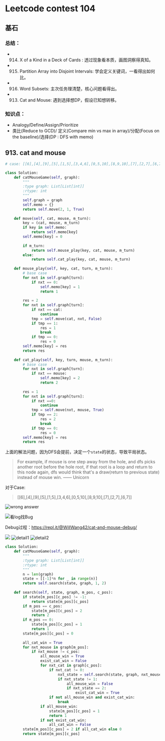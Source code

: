 
# Leetcode contest 104 


## 基石

### 总结：

* 914. X of a Kind in a Deck of Cards : 透过现象看本质，画图洞察得真知。
* 915. Partition Array into Disjoint Intervals: 学会定义关键词，一看得出如何比。
* 916. Word Subsets: 主次任务理清楚，核心问题看得出。
* 913. Cat and Mouse: 遇到选择想DP，假设已知想转移。
 
### 知识点：

- Analogy/Define/Assign/Prioritize
- 类比(Reduce to GCD)/ 定义(Compare min vs max in array)/分配(Focus on the baseline)/选择(DP : DFS with memo)

## 913. cat and mouse 

``` python 
# case: [[6],[4],[9],[5],[1,5],[3,4,6],[0,5,10],[8,9,10],[7],[2,7],[6,7]]

class Solution:
    def catMouseGame(self, graph):
        """
        :type graph: List[List[int]]
        :rtype: int
        """
        self.graph = graph 
        self.memo = {}
        return self.move(2, 1, True)
        
    def move(self, cat, mouse, m_turn):
        key = (cat, mouse, m_turn)
        if key in self.memo:
            return self.memo[key]
        self.memo[key] = 0
        
        if m_turn:
            return self.mouse_play(key, cat, mouse, m_turn)
        else:
            return self.cat_play(key, cat, mouse, m_turn)
        
    def mouse_play(self, key, cat, turn, m_turn):
        # base case 
        for nxt in self.graph[turn]:
            if nxt == 0:
                self.memo[key] = 1
                return 1
        
        res = 2
        for nxt in self.graph[turn]:
            if nxt == cat:
                continue 
            tmp = self.move(cat, nxt, False)
            if tmp == 1:
                res = 1
                break
            if tmp == 0:
                res = 0
        self.memo[key] = res 
        return res 
    
    def cat_play(self, key, turn, mouse, m_turn):
        # base case 
        for nxt in self.graph[turn]:
            if nxt == mouse:
                self.memo[key] = 2
                return 2
            
        res = 1 
        for nxt in self.graph[turn]:
            if nxt ==0:
                continue 
            tmp = self.move(nxt, mouse, True)
            if tmp == 2:
                res = 2
                break 
            if tmp == 0:
                res = 0
        self.memo[key] = res 
        return res
```

上面的解法问题，因为DFS会提前，决定一个`state`的状态，导致平局状态。

> For example, if mouse is one step away from the hole, and dfs picks another root before the hole root, if that root is a loop and return to this node again, dfs would think that's a draw(return to previous state) instead of mouse win.  —— Unicorn

对于Case: 

> [[6],[4],[9],[5],[1,5],[3,4,6],[0,5,10],[8,9,10],[7],[2,7],[6,7]]

![wrong answer](https://i.imgur.com/HLEZs3W.png)

![看log找Bug](https://i.imgur.com/2WfskGM.jpg) 
 
Debug过程：https://repl.it/@WillWang42/cat-and-mouse-debug/

![](https://i.imgur.com/SoaTYNA.png)
![detail1](https://i.imgur.com/fhJwL66.png)
![detail2](https://i.imgur.com/H5tN79m.png)

``` python 
class Solution:
    def catMouseGame(self, graph):
        """
        :type graph: List[List[int]]
        :rtype: int
        """
        n = len(graph)
        state = [[-1]*n for _ in range(n)]
        return self.search(state, graph, 1, 2)
    
    def search(self, state, graph, m_pos, c_pos):
        if state[m_pos][c_pos] != -1:
            return state[m_pos][c_pos]
        if m_pos == c_pos:
            state[m_pos][c_pos] = 2
            return 2
        if m_pos == 0:
            state[m_pos][c_pos] = 1
            return 1
        state[m_pos][c_pos] = 0
        
        all_cat_win = True 
        for nxt_mouse in graph[m_pos]:
            if nxt_mouse != c_pos:
                all_mouse_win = True 
                exist_cat_win = False 
                for nxt_cat in graph[c_pos]:
                    if nxt_cat != 0:
                        nxt_state = self.search(state, graph, nxt_mouse, nxt_cat)
                        if nxt_state != 1:
                            all_mouse_win = False 
                            if nxt_state == 2:
                                exist_cat_win = True 
                    if not all_mouse_win and exist_cat_win:
                        break 
                if all_mouse_win:
                    state[m_pos][c_pos] = 1
                    return 1
                if not exist_cat_win:
                    all_cat_win = False 
        state[m_pos][c_pos] = 2 if all_cat_win else 0
        return state[m_pos][c_pos]
```

